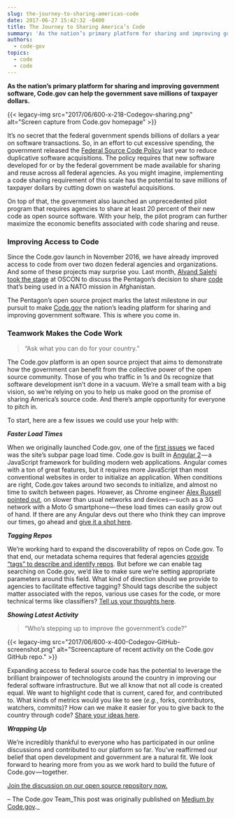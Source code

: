```yaml
---
slug: the-journey-to-sharing-americas-code
date: 2017-06-27 15:42:32 -0400
title: The Journey to Sharing America’s Code
summary: 'As the nation’s primary platform for sharing and improving government software, Code.gov can help the government save millions of taxpayer dollars. It’s no secret that the federal government spends billions of dollars a year on software transactions. So, in an effort to cut excessive spending, the'
authors:
  - code-gov
topics:
  - code
  - code
---
```


**As the nation’s primary platform for sharing and improving government software, Code.gov can help the government save millions of taxpayer dollars.**

{{< legacy-img src="2017/06/600-x-218-Codegov-sharing.png" alt="Screen capture from Code.gov homepage" >}}

It’s no secret that the federal government spends billions of dollars a year on software transactions. So, in an effort to cut excessive spending, the government released the <a href="https://sourcecode.cio.gov/" target="_blank" rel="nofollow noopener noreferrer">Federal Source Code Policy</a> last year to reduce duplicative software acquisitions. The policy requires that new software developed for or by the federal government be made available for sharing and reuse across all federal agencies. As you might imagine, implementing a code sharing requirement of this scale has the potential to save millions of taxpayer dollars by cutting down on wasteful acquisitions.

On top of that, the government also launched an unprecedented pilot program that requires agencies to share at least 20 percent of their new code as open source software. With your help, the pilot program can further maximize the economic benefits associated with code sharing and reuse.

### Improving Access to Code

Since the Code.gov launch in November 2016, we have already improved access to code from over two dozen federal agencies and organizations. And some of these projects may surprise you. Last month, <a href="https://www.youtube.com/watch?v=edCj5rjrfe8" target="_blank" rel="nofollow noopener noreferrer">Alvand Salehi took the stage</a> at OSCON to discuss the Pentagon’s decision to share <a href="https://code.gov/#/explore-code/repos/70628952" target="_blank" rel="nofollow noopener noreferrer">code</a> that’s being used in a NATO mission in Afghanistan.



The Pentagon’s open source project marks the latest milestone in our pursuit to make <a href="https://code.gov/" target="_blank" rel="nofollow noopener noreferrer">Code.gov</a> the nation’s leading platform for sharing and improving government software. This is where you come in.

### Teamwork Makes the Code Work

> “Ask what you can do for your country.”

The Code.gov platform is an open source project that aims to demonstrate how the government can benefit from the collective power of the open source community. Those of you who traffic in 1s and 0s recognize that software development isn’t done in a vacuum. We’re a small team with a big vision, so we’re relying on you to help us make good on the promise of sharing America’s source code. And there’s ample opportunity for everyone to pitch in.

To start, here are a few issues we could use your help with:

**_Faster Load Times_**

When we originally launched Code.gov, one of the <a href="https://github.com/presidential-innovation-fellows/code-gov-web/issues/129" target="_blank" rel="nofollow noopener noreferrer">first issues</a> we faced was the site’s subpar page load time. Code.gov is built in <a href="https://angular.io/" target="_blank" rel="nofollow noopener noreferrer">Angular 2</a> — a JavaScript framework for building modern web applications. Angular comes with a ton of great features, but it requires more JavaScript than most conventional websites in order to initialize an application. When conditions are right, Code.gov takes around two seconds to initialize, and almost no time to switch between pages. However, as Chrome engineer <a href="https://github.com/presidential-innovation-fellows/code-gov-web/issues/129" target="_blank" rel="nofollow noopener noreferrer">Alex Russell pointed out</a>, on slower than usual networks and devices — such as a 3G network with a Moto G smartphone — these load times can easily grow out of hand. If there are any Angular devs out there who think they can improve our times, go ahead and <a href="https://github.com/presidential-innovation-fellows/code-gov-web/issues/129" target="_blank" rel="nofollow noopener noreferrer">give it a shot here</a>.

**_Tagging Repos_**

We’re working hard to expand the discoverability of repos on Code.gov. To that end, our metadata schema requires that federal agencies <a href="https://code.gov/#/policy-guide/docs/compliance/inventory-code" target="_blank" rel="nofollow noopener noreferrer">provide “tags” to describe and identify repos</a>. But before we can enable tag searching on Code.gov, we’d like to make sure we’re setting appropriate parameters around this field. What kind of direction should we provide to agencies to facilitate effective tagging? Should tags describe the subject matter associated with the repos, various use cases for the code, or more technical terms like classifiers? <a href="https://github.com/presidential-innovation-fellows/code-gov-web/issues/195" target="_blank" rel="nofollow noopener noreferrer">Tell us your thoughts here</a>.

**_Showing Latest Activity_**

> “Who’s stepping up to improve the government’s code?”

{{< legacy-img src="2017/06/600-x-400-Codegov-GitHub-screenshot.png" alt="Screencapture of recent activity on the Code.gov GitHub repo." >}}

Expanding access to federal source code has the potential to leverage the brilliant brainpower of technologists around the country in improving our federal software infrastructure. But we all know that not all code is created equal. We want to highlight code that is current, cared for, and contributed to. What kinds of metrics would you like to see (_e.g._, forks, contributors, watchers, commits)? How can we make it easier for you to give back to the country through code? <a href="https://github.com/presidential-innovation-fellows/code-gov-web/issues/122" target="_blank" rel="nofollow noopener noreferrer">Share your ideas here</a>.

**_Wrapping Up_**

We’re incredibly thankful to everyone who has participated in our online discussions and contributed to our platform so far. You’ve reaffirmed our belief that open development and government are a natural fit. We look forward to hearing more from you as we work hard to build the future of Code.gov — together.

<a href="https://github.com/presidential-innovation-fellows/code-gov-web/issues" target="_blank" rel="nofollow noopener noreferrer">Join the discussion on our open source repository now.</a>

&#8211; The Code.gov Team_This post was originally published on [Medium by Code.gov](https://medium.com/@CodeDotGov/the-journey-to-sharing-americas-code-10a162d26418)._
